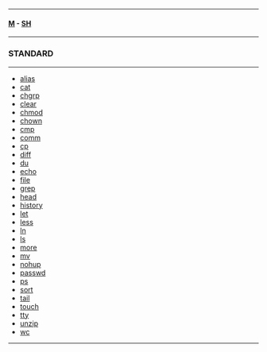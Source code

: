 
---

#### [M](https://github.com/ttltrk/TTT/blob/master/menu.md) - [SH](https://github.com/ttltrk/TTT/blob/master/SH/SH.md)

---

### STANDARD

---

* [alias](https://github.com/ttltrk/TTT/blob/master/STANDARD/ALIAS/ALIAS.md)
* [cat]()
* [chgrp]()
* [clear]()
* [chmod]()
* [chown]()
* [cmp]()
* [comm]()
* [cp]()
* [diff]()
* [du]()
* [echo]()
* [file]()
* [grep]()
* [head]()
* [history]()
* [let]()
* [less]()
* [ln]()
* [ls]()
* [more]()
* [mv]()
* [nohup]()
* [passwd]()
* [ps]()
* [sort]()
* [tail]()
* [touch]()
* [tty]()
* [unzip]()
* [wc]()

---
